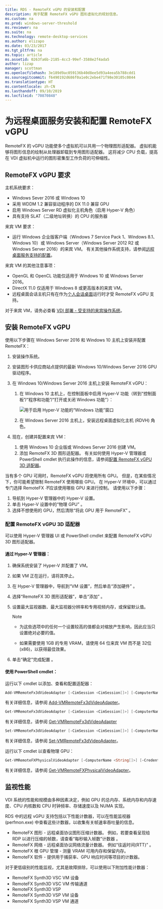 ```yaml
---
title: RDS - RemoteFX vGPU 的安装和配置
description: 用于配置 RemoteFX vGPU 图形虚拟化的规划信息。
ms.custom: na
ms.prod: windows-server-threshold
ms.reviewer: na
ms.suite: na
ms.technology: remote-desktop-services
ms.author: elizapo
ms.date: 03/23/2017
ms.tgt_pltfrm: na
ms.topic: article
ms.assetid: 0263fa6b-2185-4cc3-99ef-3588e2f4ada5
author: lizap
manager: scottman
ms.openlocfilehash: 3e189d9ac059136b40d8ee5d93a4eea5b788cdd1
ms.sourcegitcommit: f6490192d686f0a1e0c2ebe471f98e30105c0844
ms.translationtype: HT
ms.contentlocale: zh-CN
ms.lasthandoff: 09/10/2019
ms.locfileid: "70870848"
---
```

# <a name="set-up-and-configure-remotefx-vgpu-for-remote-desktop-services"></a>为远程桌面服务安装和配置 RemoteFX vGPU


RemoteFX 的 vGPU 功能使多个虚拟机可以共用一个物理图形适配器。 虚拟机能够将图形信息的绘制从处理器卸载到专用图形适配器。 这将减少 CPU 负载，提高在 VDI 虚拟机中运行的图形密集型工作负荷的可伸缩性。 

## <a name="remotefx-vgpu-requirements"></a>RemoteFX vGPU 要求

主机系统要求： 

- Windows Sever 2016 或 Windows 10
- 采用 WDDM 1.2 兼容驱动程序的 DX 11.0 兼容 GPU 
- 启用 Windows Server RD 虚拟化主机角色（启用 Hyper-V 角色） 
- 具有支持 SLAT（二级地址转换）的 CPU 的服务器 

来宾 VM 要求：

- 运行 Windows 企业版客户端（Windows 7 Service Pack 1、Windows 8.1、Windows 10）或 Windows Server（Windows Server 2012 R2 或 Windows Server 2016）的来宾 VM。 有关其他操作系统支持，请参阅[远程桌面服务支持的配置](rds-supported-config.md)。

来宾 VM 的其他注意事项：

- OpenGL 和 OpenCL 功能仅适用于 Windows 10 或 Windows Server 2016。  
- DirectX 11.0 仅适用于 Windows 8 或更高版本的来宾 VM。 
- 远程桌面会话主机只有在作为[个人会话桌面](rds-personal-session-desktops.md)运行时才受 RemoteFX vGPU 支持。

对于来宾 VM，请务必查看 [VDI 部署 - 受支持的来宾操作系统](rds-supported-config.md#vdi-deployment--supported-guest-oss)。

## <a name="install-remotefx-vgpu"></a>安装 RemoteFX vGPU

使用以下步骤在 Windows Server 2016 和 Windows 10 主机上安装并配置 RemoteFX：

1. 安装操作系统。
2. 安装图形卡供应商站点提供的最新 Windows 10/Windows Server 2016 GPU 驱动程序。
3. 在 Windows 10/Windows Server 2016 主机上安装 RemoteFX vGPU：
   1. 在 Windows 10 主机上，在控制面板中启用 Hyper-V 功能（转到“控制面板”/“程序和功能”/“打开或关闭 Windows 功能”）：

      ![用于启用 Hyper-V 功能的“Windows 功能”窗口](media/rds-hyperv-settings.png)

   2. 在 Windows Server 2016 主机上，安装远程桌面虚拟化主机 (RDVH) 角色。
   

4. 现在，创建并配置来宾 VM：
   1. 使用 Windows 10 企业版或 Windows Server 2016 创建 VM。
   2. 添加 RemoteFX 3D 图形适配器。 有关如何使用 Hyper-V 管理器或 PowerShell cmdlet 执行此操作的信息，请参阅[配置 RemoteFX vGPU 3D 适配器](#configure-the-remotefx-vgpu-3d-adapter)。 

当有多个 GPU 可用时，RemoteFX vGPU 将使用所有 GPU。 但是，在某些情况下，你可能希望限制 RemoteFX 使用哪些 GPU。 在 Hyper-V 环境中，可以通过专门选择 RemoteFX *不*应该使用哪些 GPU 来进行控制。 请使用以下步骤： 

   1. 导航到 Hyp​​er-V 管理器中的 Hyper-V 设置。
   2. 单击 Hyper-V 设置中的“物理 GPU”  。
   3. 选择不想使用的 GPU，然后清除“将此 GPU 用于 RemoteFX”  。


### <a name="configure-the-remotefx-vgpu-3d-adapter"></a>配置 RemoteFX vGPU 3D 适配器
可以使用 Hyper-V 管理器 UI 或 PowerShell cmdlet 来配置 RemoteFX vGPU 3D 图形适配器。 

#### <a name="through-hyper-v-manager"></a>通过 Hyper-V 管理器：

1. 确保系统安装了 Hyper-V 并配置了 VM。  
2. 如果 VM 正在运行，请将其停止。 
3. 在 Hyper-V 管理器中，导航到“VM 设置”，然后单击“添加硬件”   。
4. 选择“RemoteFX 3D 图形适配器”，单击“添加”   。 
5. 设置最大监视器数、最大监视器分辨率和专用视频内存，或保留默认值。

   > [!NOTE]
   > - 为这些选项中的任何一个设置较高的值都会对缩放产生影响，因此应当只设置绝对必要的值。
   >
   > - 如果需要使用 1GB 的专用 VRAM，请使用 64 位来宾 VM 而不是 32位 (x86)，以获得最佳效果。
6. 单击“确定”完成配置  。

#### <a name="with-powershell-cmdlets"></a>使用 PowerShell cmdlet：

运行以下 cmdlet 以添加、查看和配置适配器： 

```powershell
Add-VMRemoteFx3dVideoAdapter [-CimSession <CimSession[]>] [-ComputerName <String[]>] [-Credential <PSCredential[]>] [-VMName] <String[]> [-Passthru] [-WhatIf] [-Confirm] [<CommonParameters>]
```

有关详细信息，请参阅 [Add-VMRemoteFx3dVideoAdapter](https://technet.microsoft.com/itpro/powershell/windows/hyper-v/add-vmremotefx3dvideoadapter)。

```powershell
Get-VMRemoteFx3dVideoAdapter [-CimSession <CimSession[]>] [-ComputerName <String[]>]  [-Credential <PSCredential[]>] [-VMName] <String[]> [<CommonParameters>]
```

有关详细信息，请参阅 [Get-VMRemoteFx3dVideoAdapter](https://technet.microsoft.com/itpro/powershell/windows/hyper-v/get-vmremotefx3dvideoadapter)

```powershell
Set-VMRemoteFx3dVideoAdapter [-CimSession <CimSession[]>] [-ComputerName <String[]>] [-Credential <PSCredential[]>] [-VMName] <String[]> [[-MonitorCount] <Byte>] [[-MaximumResolution] <String>] [[-VRAMSizeBytes] <UInt64>] [-Passthru] [-WhatIf] [-Confirm] [<CommonParameters>]
```

有关详细信息，请参阅 [Set-VMRemoteFx3dVideoAdapter](https://technet.microsoft.com/itpro/powershell/windows/hyper-v/set-vmremotefx3dvideoadapter)。

运行以下 cmdlet 以查看物理 GPU：

```powershell
Get-VMRemoteFXPhysicalVideoAdapter [-ComputerName <String[]>] [-Credential <PSCredential[]>] [[-Name] <String[]>] [<CommonParameters>]  
```

有关详细信息，请参阅 [Get-VMRemoteFXPhysicalVideoAdapter](https://technet.microsoft.com/itpro/powershell/windows/hyper-v/get-vmremotefxphysicalvideoadapter)。

## <a name="monitor-performance"></a>监视性能

VDI 系统的性能和规模由多种因素决定，例如 GPU 的总内存、系统内存和内存速度、CPU 内核数和 CPU 时钟频率、存储速度以及 NUMA 实现。

RDS 中的远程 vGPU 支持包括以下性能计数器，可以在性能监视器 (perfmon.exe) 中查看这些计数器，以收集有关帧速率吞吐量的信息。

- RemoteFX 图形 - 远程桌面协议图形压缩计数器。 例如，若要查看呈现给 RDP 以进行压缩的帧数，请查看“每秒输入帧数”计数器  。
- RemoteFX 网络 - 远程桌面协议网络流量计数器。 例如“往返时间(RTT)”  。
- RemoteFX 根 GPU 管理 - 测量 VRAM 可用内存和保留内存。
- RemoteFX 软件 - 提供用于捕获率、GPU 响应时间等项目的计数器。

对于更低级别的性能监视，尤其是故障排除，可以使用以下附加性能计数器：

- RemoteFX Synth3D VSC VM 设备 
- RemoteFX Synth3D VSC VM 传输通道 
- RemoteFX Synth3D VSP 
- RemoteFX Synth3D VSP VM 设备 
- RemoteFX Synth3D VSP VM 通道
